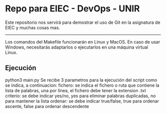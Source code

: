 # Repo para EIEC - DevOps - UNIR

Este repositorio nos servirá para demostrar el uso de Git en la asignatura de EIEC y muchas cosas mas.

---

Los comandos del Makefile funcionarán en Linux y MacOS. En caso de usar Windows, necesitarás adaptarlos o ejecutarlos en una máquina virtual Linux.

## Ejecución

python3 main.py <fichero> <eliminar> <ordenar> 
Se recibe 3 parametros para la ejecución del script como se indica, a continuacion:
  fichero: se indica el fichero o ruta que contiene la lista de palabras, una por línea, el fichero debe tener la extension .txt
  criterio: se debe indicar yes/no, yes para eliminar palabras duplicadas, no para mantener la lista
  ordenar: se debe indicar true/false, true para ordenar ascente, false para ordenar descendente
  
